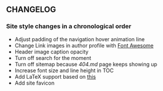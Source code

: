 ## CHANGELOG

### Site style changes in a chronological order

* Adjust padding of the navigation hover animation line
* Change Link images in author profile with [Font Awesome](https://fontawesome.com/)
* Header image caption opacity
* Turn off search for the moment
* Turn off sitemap because *404.md* page keeps showing up
* Increase font size and line height in TOC
* Add LaTeX support based on [this](https://www.janmeppe.com/blog/How-to-add-mathjax-to-minimal-mistakes/)
* Add site favicon

